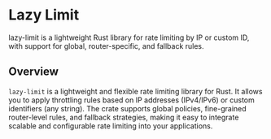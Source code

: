 # Lazy Limit

lazy-limit is a lightweight Rust library for rate limiting by IP or custom ID, with support for global, router-specific, and fallback rules.

## Overview

`lazy-limit` is a lightweight and flexible rate limiting library for Rust. It allows you to apply throttling rules based on IP addresses (IPv4/IPv6) or custom identifiers (any string). The crate supports global policies, fine-grained router-level rules, and fallback strategies, making it easy to integrate scalable and configurable rate limiting into your applications.
